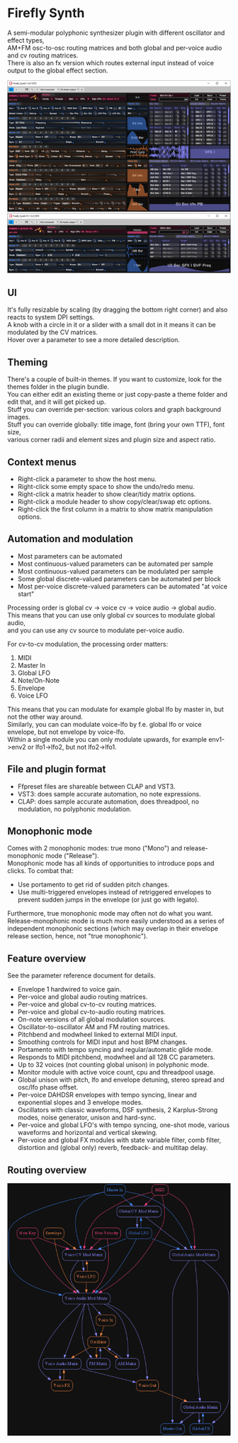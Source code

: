# Firefly Synth
A semi-modular polyphonic synthesizer plugin with different oscillator and effect types,<br/>
AM+FM osc-to-osc routing matrices and both global and per-voice audio and cv routing matrices.<br/>
There is also an fx version which routes external input instead of voice output to the global effect section.

![Screenshot](static/screenshot_firefly_dark.png)
![Screenshot](static/screenshot_fx_firefly_dark.png)

## UI
It's fully resizable by scaling (by dragging the bottom right corner) and also reacts to system DPI settings.<br/>
A knob with a circle in it or a slider with a small dot in it means it can be modulated by the CV matrices.<br/>
Hover over a parameter to see a more detailed description.

## Theming

There's a couple of built-in themes. If you want to customize, look for the themes folder in the plugin bundle.<br/>
You can either edit an existing theme or just copy-paste a theme folder and edit that, and it will get picked up.<br/>
Stuff you can override per-section: various colors and graph background images.<br/>
Stuff you can override globally: title image, font (bring your own TTF), font size,<br/>
various corner radii and element sizes and plugin size and aspect ratio.

## Context menus
- Right-click a parameter to show the host menu.
- Right-click some empty space to show the undo/redo menu.
- Right-click a matrix header to show clear/tidy matrix options.
- Right-click a module header to show copy/clear/swap etc options.
- Right-click the first column in a matrix to show matrix manipulation options.

## Automation and modulation

- Most parameters can be automated
- Most continuous-valued parameters can be automated per sample
- Most continuous-valued parameters can be modulated per sample
- Some global discrete-valued parameters can be automated per block
- Most per-voice discrete-valued parameters can be automated "at voice start"

Processing order is global cv -> voice cv -> voice audio -> global audio.<br/>
This means that you can use only global cv sources to modulate global audio,<br/>
and you can use any cv source to modulate per-voice audio.<br/>

For cv-to-cv modulation, the processing order matters:

1. MIDI
2. Master In
3. Global LFO
4. Note/On-Note
5. Envelope
6. Voice LFO

This means that you can modulate for example global lfo by master in, but not the other way around.<br/>
Similarly, you can can modulate voice-lfo by f.e. global lfo or voice envelope, but not envelope by voice-lfo.<br/>
Within a single module you can only modulate upwards, for example env1->env2 or lfo1->lfo2, but not lfo2->lfo1.

## File and plugin format
- Ffpreset files are shareable between CLAP and VST3.
- VST3: does sample accurate automation, no note expressions.
- CLAP: does sample accurate automation, does threadpool, no modulation, no polyphonic modulation.

## Monophonic mode

Comes with 2 monophonic modes: true mono ("Mono") and release-monophonic mode ("Release").<br/>
Monophonic mode has all kinds of opportunities to introduce pops and clicks. To combat that:

- Use portamento to get rid of sudden pitch changes.
- Use multi-triggered envelopes instead of retriggered envelopes to prevent sudden jumps in the envelope (or just go with legato).

Furthermore, true monophonic mode may often not do what you want.
Release-monophonic mode is much more easily understood as a series of
independent monophonic sections (which may overlap in their envelope release section,
hence, not "true monophonic").

## Feature overview

See the parameter reference document for details.

- Envelope 1 hardwired to voice gain.
- Per-voice and global audio routing matrices.
- Per-voice and global cv-to-cv routing matrices.
- Per-voice and global cv-to-audio routing matrices.
- On-note versions of all global modulation sources.
- Oscillator-to-oscillator AM and FM routing matrices.
- Pitchbend and modwheel linked to external MIDI input.
- Smoothing controls for MIDI input and host BPM changes.
- Portamento with tempo syncing and regular/automatic glide mode.
- Responds to MIDI pitchbend, modwheel and all 128 CC parameters.
- Up to 32 voices (not counting global unison) in polyphonic mode.
- Monitor module with active voice count, cpu and threadpool usage.
- Global unison with pitch, lfo and envelope detuning, stereo spread and osc/lfo phase offset.
- Per-voice DAHDSR envelopes with tempo syncing, linear and exponential slopes and 3 envelope modes.
- Oscillators with classic waveforms, DSF synthesis, 2 Karplus-Strong modes, noise generator, unison and hard-sync.
- Per-voice and global LFO's with tempo syncing, one-shot mode, various waveforms and horizontal and vertical skewing.
- Per-voice and global FX modules with state variable filter, comb filter, distortion and (global only) reverb, feedback- and multitap delay.

## Routing overview
![Routing overview](static/routing.png)
